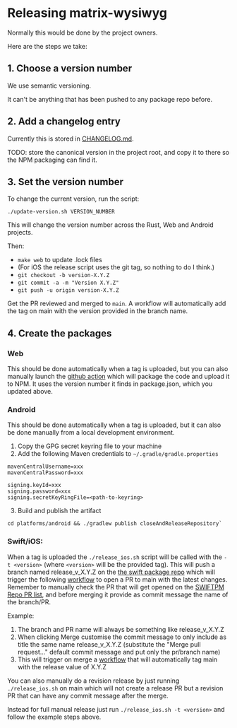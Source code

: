 # Releasing matrix-wysiwyg

Normally this would be done by the project owners.

Here are the steps we take:

## 1. Choose a version number

We use semantic versioning.

It can't be anything that has been pushed to any package repo before.

## 2. Add a changelog entry

Currently this is stored in [CHANGELOG.md](CHANGELOG.md).

TODO: store the canonical version in the project root, and copy it to there
so the NPM packaging can find it.

## 3. Set the version number

To change the current version, run the script:

```shell
./update-version.sh VERSION_NUMBER
```

This will change the version number across the Rust, Web and Android projects.

Then:
* `make web` to update .lock files
* (For iOS the release script uses the git tag, so nothing to do I think.)
* `git checkout -b version-X.Y.Z`
* `git commit -a -m "Version X.Y.Z"`
* `git push -u origin version-X.Y.Z`

Get the PR reviewed and merged to `main`.
A workflow will automatically add the tag on main with the version provided in the branch name.

## 4. Create the packages

### Web

This should be done automatically when a tag is uploaded, but you can also manually launch the
[github action](https://github.com/matrix-org/matrix-wysiwyg/actions/workflows/publish.yml)
which will package the code and upload it to NPM. It uses the version number
it finds in package.json, which you updated above.

### Android

This should be done automatically when a tag is uploaded, but it can also be done manually from a local development environment.

1. Copy the GPG secret keyring file to your machine
2. Add the following Maven credentials to `~/.gradle/gradle.properties`

```
mavenCentralUsername=xxx
mavenCentralPassword=xxx

signing.keyId=xxx
signing.password=xxx
signing.secretKeyRingFile=<path-to-keyring>
```

3. Build and publish the artifact

```
cd platforms/android && ./gradlew publish closeAndReleaseRepository`
```
  
### Swift/iOS:
When a tag is uploaded the `./release_ios.sh` script will be called with the `-t <version>` (where `<version>` will be the provided tag).
This will push a branch named release_v_X.Y.Z on the [the swift package repo](https://github.com/matrix-org/matrix-wysiwyg-composer-swift) which will trigger the following [workflow](https://github.com/matrix-org/matrix-wysiwyg-composer-swift/blob/main/.github/workflows/pr_on_release.yml) to open a PR to main with the latest changes.
Remember to manually check the PR that will get opened on the [SWIFTPM Repo PR list](https://github.com/matrix-org/matrix-wysiwyg-composer-swift/pulls), and before merging it provide as commit message the name of the branch/PR.

Example: 
1. The branch and PR name will always be something like release_v_X.Y.Z
2. When clicking Merge customise the commit message to only include as title the same name release_v_X.Y.Z (substitute the "Merge pull request..." default commit message and put only the pr/branch name)
3. This will trigger on merge a [workflow](https://github.com/matrix-org/matrix-wysiwyg-composer-swift/blob/main/.github/workflows/tag_on_release.yml) that will automatically tag main with the release value of X.Y.Z

You can also manually do a revision release by just running `./release_ios.sh` on main which will not create a release PR but a revision PR that can have any commit message after the merge.

Instead for full manual release just run `./release_ios.sh -t <version>` and follow the example steps above.
